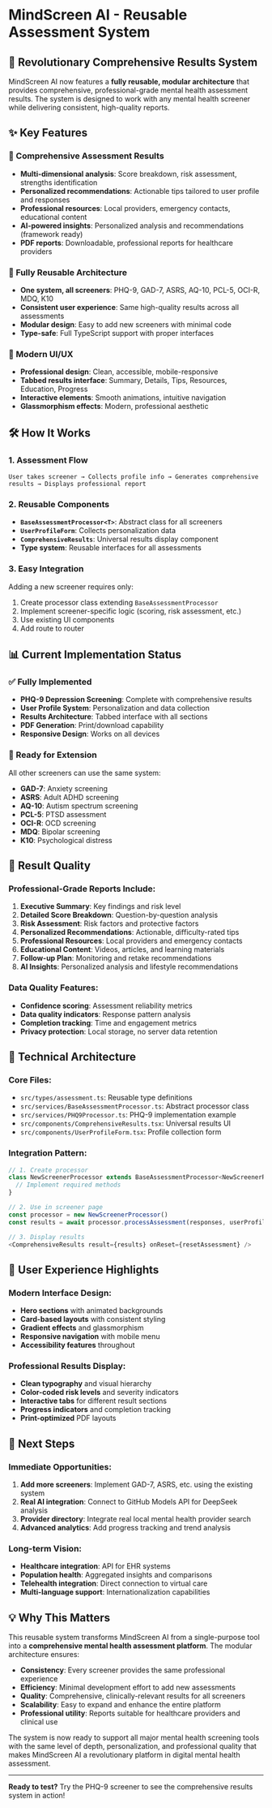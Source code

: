 # MindScreen AI - Reusable Assessment System

## 🚀 Revolutionary Comprehensive Results System

MindScreen AI now features a **fully reusable, modular architecture** that provides comprehensive, professional-grade mental health assessment results. The system is designed to work with any mental health screener while delivering consistent, high-quality reports.

## ✨ Key Features

### 🧠 Comprehensive Assessment Results
- **Multi-dimensional analysis**: Score breakdown, risk assessment, strengths identification
- **Personalized recommendations**: Actionable tips tailored to user profile and responses  
- **Professional resources**: Local providers, emergency contacts, educational content
- **AI-powered insights**: Personalized analysis and recommendations (framework ready)
- **PDF reports**: Downloadable, professional reports for healthcare providers

### 🔄 Fully Reusable Architecture
- **One system, all screeners**: PHQ-9, GAD-7, ASRS, AQ-10, PCL-5, OCI-R, MDQ, K10
- **Consistent user experience**: Same high-quality results across all assessments
- **Modular design**: Easy to add new screeners with minimal code
- **Type-safe**: Full TypeScript support with proper interfaces

### 📱 Modern UI/UX
- **Professional design**: Clean, accessible, mobile-responsive
- **Tabbed results interface**: Summary, Details, Tips, Resources, Education, Progress
- **Interactive elements**: Smooth animations, intuitive navigation
- **Glassmorphism effects**: Modern, professional aesthetic

## 🛠️ How It Works

### 1. Assessment Flow
```
User takes screener → Collects profile info → Generates comprehensive results → Displays professional report
```

### 2. Reusable Components
- **`BaseAssessmentProcessor<T>`**: Abstract class for all screeners
- **`UserProfileForm`**: Collects personalization data
- **`ComprehensiveResults`**: Universal results display component
- **Type system**: Reusable interfaces for all assessments

### 3. Easy Integration
Adding a new screener requires only:
1. Create processor class extending `BaseAssessmentProcessor`
2. Implement screener-specific logic (scoring, risk assessment, etc.)
3. Use existing UI components
4. Add route to router

## 📊 Current Implementation Status

### ✅ Fully Implemented
- **PHQ-9 Depression Screening**: Complete with comprehensive results
- **User Profile System**: Personalization and data collection
- **Results Architecture**: Tabbed interface with all sections
- **PDF Generation**: Print/download capability
- **Responsive Design**: Works on all devices

### 🔄 Ready for Extension
All other screeners can use the same system:
- **GAD-7**: Anxiety screening
- **ASRS**: Adult ADHD screening  
- **AQ-10**: Autism spectrum screening
- **PCL-5**: PTSD assessment
- **OCI-R**: OCD screening
- **MDQ**: Bipolar screening
- **K10**: Psychological distress

## 🎯 Result Quality

### Professional-Grade Reports Include:
1. **Executive Summary**: Key findings and risk level
2. **Detailed Score Breakdown**: Question-by-question analysis
3. **Risk Assessment**: Risk factors and protective factors
4. **Personalized Recommendations**: Actionable, difficulty-rated tips
5. **Professional Resources**: Local providers and emergency contacts
6. **Educational Content**: Videos, articles, and learning materials
7. **Follow-up Plan**: Monitoring and retake recommendations
8. **AI Insights**: Personalized analysis and lifestyle recommendations

### Data Quality Features:
- **Confidence scoring**: Assessment reliability metrics
- **Data quality indicators**: Response pattern analysis
- **Completion tracking**: Time and engagement metrics
- **Privacy protection**: Local storage, no server data retention

## 🔧 Technical Architecture

### Core Files:
- `src/types/assessment.ts`: Reusable type definitions
- `src/services/BaseAssessmentProcessor.ts`: Abstract processor class
- `src/services/PHQ9Processor.ts`: PHQ-9 implementation example
- `src/components/ComprehensiveResults.tsx`: Universal results UI
- `src/components/UserProfileForm.tsx`: Profile collection form

### Integration Pattern:
```typescript
// 1. Create processor
class NewScreenerProcessor extends BaseAssessmentProcessor<NewScreenerResult> {
  // Implement required methods
}

// 2. Use in screener page
const processor = new NewScreenerProcessor()
const results = await processor.processAssessment(responses, userProfile)

// 3. Display results
<ComprehensiveResults result={results} onReset={resetAssessment} />
```

## 🎨 User Experience Highlights

### Modern Interface Design:
- **Hero sections** with animated backgrounds
- **Card-based layouts** with consistent styling
- **Gradient effects** and glassmorphism
- **Responsive navigation** with mobile menu
- **Accessibility features** throughout

### Professional Results Display:
- **Clean typography** and visual hierarchy
- **Color-coded risk levels** and severity indicators
- **Interactive tabs** for different result sections
- **Progress indicators** and completion tracking
- **Print-optimized** PDF layouts

## 🚀 Next Steps

### Immediate Opportunities:
1. **Add more screeners**: Implement GAD-7, ASRS, etc. using the existing system
2. **Real AI integration**: Connect to GitHub Models API for DeepSeek analysis
3. **Provider directory**: Integrate real local mental health provider search
4. **Advanced analytics**: Add progress tracking and trend analysis

### Long-term Vision:
- **Healthcare integration**: API for EHR systems
- **Population health**: Aggregated insights and comparisons
- **Telehealth integration**: Direct connection to virtual care
- **Multi-language support**: Internationalization capabilities

## 💡 Why This Matters

This reusable system transforms MindScreen AI from a single-purpose tool into a **comprehensive mental health assessment platform**. The modular architecture ensures:

- **Consistency**: Every screener provides the same professional experience
- **Efficiency**: Minimal development effort to add new assessments
- **Quality**: Comprehensive, clinically-relevant results for all screeners
- **Scalability**: Easy to expand and enhance the entire platform
- **Professional utility**: Reports suitable for healthcare providers and clinical use

The system is now ready to support all major mental health screening tools with the same level of depth, personalization, and professional quality that makes MindScreen AI a revolutionary platform in digital mental health assessment.

---

**Ready to test?** Try the PHQ-9 screener to see the comprehensive results system in action!
